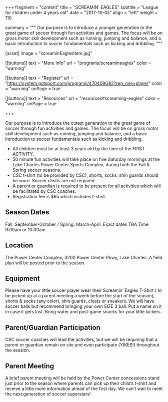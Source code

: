+++
fragment = "content"
title = "SCREAMIN' EAGLES"
subtitle = "League for children under 4 years old"
date = "2017-10-05"
align = "left"
weight = 110

summary = """
Our purpose is to introduce a younger generation to the great game of soccer through fun activities and games. The focus will be on gross motor skill development such as running, jumping and balance, and a basic introduction to soccer fundamentals such as kicking and dribbling.
"""

[asset]
  image = "screaminEaglesItem.jpg"

[[buttons]]
  text = "More Info"
  url = "programs/screamineagles"
  color = "warning"

[[buttons]]
  text = "Register"
  url = "https://system.gotsport.com/programs/470409G82?reg_role=player"
  color = "warning"
  onPage = true
  
[[buttons]]
  text = "Resources"
  url = "resources#screaming-eagles"
  color = "warning"
  onPage = true

+++

Our purpose is to introduce the cutest generation to the great game of soccer through fun activities and games. The focus will be on gross motor skill development such as running, jumping and balance, and a basic introduction to soccer fundamentals such as kicking and dribbling.

 - All children must be at least 3 years old by the time of the FIRST ACTIVITY.
 - 50 minute fun activities will take place on five Saturday mornings at the Lake Charles Power Center Sports Complex, during both the Fall & Spring soccer seasons.
 - CSC t-shirt (to be provided by CSC), shorts, socks, shin guards should be worn. Soccer cleats are not required.
 - A parent or guardian is required to be present for all activities which will be facilitated by CSC coaches.
 - Registration fee is $65 which includes t-shirt.

## Season Dates
Fall: September-October / Spring: March-April. Exact dates TBA
Time
9:00am or 10:00am

## Location
The Power Center Complex, 3200 Power Center Pkwy, Lake Charles. A field plan will be posted prior to the season.

## Equipment

Please have your little soccer player wear their Screamin’ Eagles T-Shirt ( to be picked up at a parent meeting a week before the start of the season), shorts & socks (any color), shin guards, cleats or sneakers. We will have soccer balls but recommend bringing your own SIZE 3 ball. Put a name on it in case it gets lost. Bring water and post-game snacks for your little kickers.

## Parent/Guardian Participation
CSC soccer coaches will lead the activities, but we will be requiring that a parent or guardian remain on site and even participate (YIKES!) throughout the session.

## Parent Meeting
A brief parent meeting will be held by the Power Center concessions stand just prior to the season where parents can pick up their child’s t-shirt and receive a little more information ahead of the first day.
We can’t wait to meet the next generation of soccer superstars!

